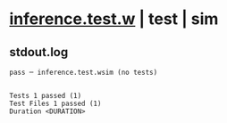 # [inference.test.w](../../../../../examples/tests/valid/inference.test.w) | test | sim

## stdout.log
```log
pass ─ inference.test.wsim (no tests)
 
 
Tests 1 passed (1)
Test Files 1 passed (1)
Duration <DURATION>
```

